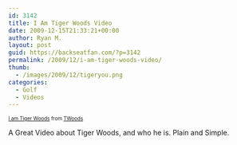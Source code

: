 ```yaml
---
id: 3142
title: I Am Tiger Woods Video
date: 2009-12-15T21:33:21+00:00
author: Ryan M.
layout: post
guid: https://backseatfan.com/?p=3142
permalink: /2009/12/i-am-tiger-woods-video/
thumb:
  - /images/2009/12/tigeryou.png
categories:
  - Golf
  - Videos
---
```


<div class="entry">
  <p>
  </p>

  <div style="text-align:left;font-size:x-small;margin-top:0;width:512px;">
    <a href="https://www.funnyordie.com/videos/a4820e5cbc/i-am-tiger-woods" title="from TWoods">I am Tiger Woods</a> from <a href="https://www.funnyordie.com/twoods">TWoods</a>
  </div>

  <p>
    A Great Video about Tiger Woods, and who he is. Plain and Simple.
  </p>
</div>

